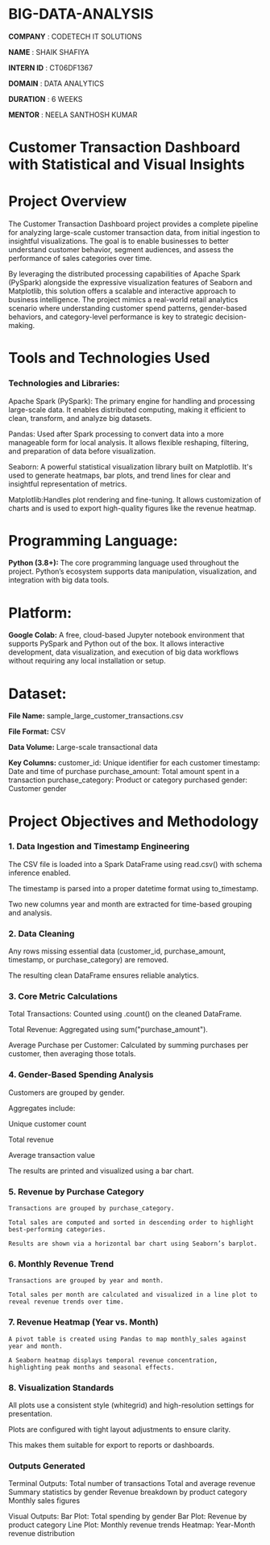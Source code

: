 # BIG-DATA-ANALYSIS

**COMPANY** : CODETECH IT SOLUTIONS

**NAME** : SHAIK SHAFIYA

**INTERN ID** : CT06DF1367

**DOMAIN** : DATA ANALYTICS

**DURATION** : 6 WEEKS

**MENTOR** : NEELA SANTHOSH KUMAR

# Customer Transaction Dashboard with Statistical and Visual Insights

# Project Overview

The Customer Transaction Dashboard project provides a complete pipeline for analyzing large-scale customer transaction data, from initial ingestion to insightful visualizations. The goal is to enable businesses to better understand customer behavior, segment audiences, and assess the performance of sales categories over time.

By leveraging the distributed processing capabilities of Apache Spark (PySpark) alongside the expressive visualization features of Seaborn and Matplotlib, this solution offers a scalable and interactive approach to business intelligence. The project mimics a real-world retail analytics scenario where understanding customer spend patterns, gender-based behaviors, and category-level performance is key to strategic decision-making.

# Tools and Technologies Used

### Technologies and Libraries:

 Apache Spark (PySpark): The primary engine for handling and processing large-scale data. It enables distributed computing, making it efficient to clean, transform, and analyze big datasets.

 Pandas: Used after Spark processing to convert data into a more manageable form for local analysis. It allows flexible reshaping, filtering, and preparation of data before visualization.
 
 Seaborn: A powerful statistical visualization library built on Matplotlib. It's used to generate heatmaps, bar plots, and trend lines for clear and insightful representation of metrics.
 
 Matplotlib:Handles plot rendering and fine-tuning. It allows customization of charts and is used to export high-quality figures like the revenue heatmap.

# Programming Language:

**Python (3.8+):** The core programming language used throughout the project. Python’s ecosystem supports data manipulation, visualization, and integration with big data tools.

# Platform:

**Google Colab:** A free, cloud-based Jupyter notebook environment that supports PySpark and Python out of the box. It allows interactive development, data visualization, and execution of big data workflows without requiring any local installation or setup.

# Dataset:

**File Name:** sample_large_customer_transactions.csv

**File Format:** CSV

**Data Volume:** Large-scale transactional data

**Key Columns:**
   customer_id: Unique identifier for each customer
   timestamp: Date and time of purchase
   purchase_amount: Total amount spent in a transaction
   purchase_category: Product or category purchased
   gender: Customer gender

# Project Objectives and Methodology

### 1. Data Ingestion and Timestamp Engineering

   The CSV file is loaded into a Spark DataFrame using read.csv() with schema inference enabled.
   
   The timestamp is parsed into a proper datetime format using to_timestamp.
   
   Two new columns year and month are extracted for time-based grouping and analysis.

### 2. Data Cleaning

   Any rows missing essential data (customer_id, purchase_amount, timestamp, or purchase_category) are removed.
   
   The resulting clean DataFrame ensures reliable analytics.

### 3. Core Metric Calculations

  Total Transactions: Counted using .count() on the cleaned DataFrame.
  
  Total Revenue: Aggregated using sum("purchase_amount").
  
  Average Purchase per Customer: Calculated by summing purchases per customer, then averaging those totals.

### 4. Gender-Based Spending Analysis

   Customers are grouped by gender.
   
   Aggregates include:
   
   Unique customer count
   
   Total revenue
   
   Average transaction value
   
   The results are printed and visualized using a bar chart.

### 5. Revenue by Purchase Category

    Transactions are grouped by purchase_category.
    
    Total sales are computed and sorted in descending order to highlight best-performing categories.
    
    Results are shown via a horizontal bar chart using Seaborn’s barplot.

### 6. Monthly Revenue Trend
 
    
    Transactions are grouped by year and month.
    
    Total sales per month are calculated and visualized in a line plot to reveal revenue trends over time.

### 7. Revenue Heatmap (Year vs. Month)

    A pivot table is created using Pandas to map monthly_sales against year and month.
    
    A Seaborn heatmap displays temporal revenue concentration, highlighting peak months and seasonal effects.

### 8. Visualization Standards

   All plots use a consistent style (whitegrid) and high-resolution settings for presentation.
   
   Plots are configured with tight layout adjustments to ensure clarity.
   
   This makes them suitable for export to reports or dashboards.

### Outputs Generated

Terminal Outputs:
  Total number of transactions
  Total and average revenue
  Summary statistics by gender
  Revenue breakdown by product category
  Monthly sales figures

Visual Outputs:
  Bar Plot: Total spending by gender
  Bar Plot: Revenue by product category
  Line Plot: Monthly revenue trends
  Heatmap: Year-Month revenue distribution







